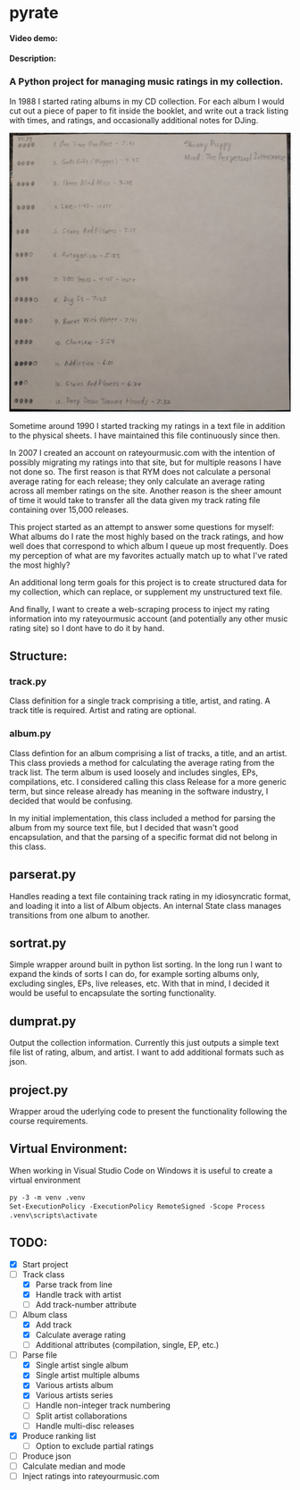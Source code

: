 # pyrate
#### Video demo: 
#### Description:

### A Python project for managing music ratings in my collection.

In 1988 I started rating albums in my CD collection. For each album I would cut out a piece of paper to fit inside the booklet, and write out a track listing with times, and ratings, and occasionally additional notes for DJing.

![Example Rating Sheet](./resources/rating-sheet.jpg)

Sometime around 1990 I started tracking my ratings in a text file in addition to the physical sheets. I have maintained this file continuously since then.

In 2007 I created an account on rateyourmusic.com with the intention of possibly migrating my ratings into that site, but for multiple reasons I have not done so. The first reason is that RYM does not calculate a personal average rating for each release; they only calculate an average rating across all member ratings on the site. Another reason is the sheer amount of time it would take to transfer all the data given my track rating file containing over 15,000 releases.

This project started as an attempt to answer some questions for myself: What albums do I rate the most highly based on the track ratings, and how well does that correspond to which album I queue up most frequently. Does my perception of what are my favorites actually match up to what I've rated the most highly?

An additional long term goals for this project is to create structured data for my collection, which can replace, or supplement my unstructured text file.

And finally, I want to create a web-scraping process to inject my rating information into my rateyourmusic account (and potentially any other music rating site) so I dont have to do it by hand.

## Structure:

### track.py

Class definition for a single track comprising a title, artist, and rating. A track title is required. Artist and rating are optional.

### album.py

Class defintion for an album comprising a list of tracks, a title, and an artist. This class provieds a method for calculating the average rating from the track list. The term album is used loosely and includes singles, EPs, compilations, etc. I considered calling this class Release for a more generic term, but since release already has meaning in the software industry, I decided that would be confusing.

In my initial implementation, this class included a method for parsing the album from my source text file, but I decided that wasn't good encapsulation, and that the parsing of a specific format did not belong in this class.

## parserat.py

Handles reading a text file containing track rating in my idiosyncratic format, and loading it into a list of Album objects. An internal State class manages transitions from one album to another.

## sortrat.py

Simple wrapper around built in python list sorting. In the long run I want to expand the kinds of sorts I can do, for example sorting albums only, excluding singles, EPs, live releases, etc. With that in mind, I decided it would be useful to encapsulate the sorting functionality.

## dumprat.py

Output the collection information. Currently this just outputs a simple text file list of rating, album, and artist. I want to add additional formats such as json.

## project.py

Wrapper aroud the uderlying code to present the functionality following the course requirements.

## Virtual Environment:
When working in Visual Studio Code on Windows it is useful to create a virtual environment

```
py -3 -m venv .venv
Set-ExecutionPolicy -ExecutionPolicy RemoteSigned -Scope Process
.venv\scripts\activate
```

## TODO:
- [x] Start project
- [ ] Track class
  - [x] Parse track from line
  - [x] Handle track with artist
  - [ ] Add track-number attribute
- [ ] Album class
  - [x] Add track
  - [x] Calculate average rating
  - [ ] Additional attributes (compilation, single, EP, etc.)
- [ ] Parse file
  - [x] Single artist single album
  - [x] Single artist multiple albums
  - [x] Various artists album
  - [x] Various artists series
  - [ ] Handle non-integer track numbering
  - [ ] Split artist collaborations
  - [ ] Handle multi-disc releases
- [x] Produce ranking list
  - [ ] Option to exclude partial ratings 
- [ ] Produce json
- [ ] Calculate median and mode
- [ ] Inject ratings into rateyourmusic.com

